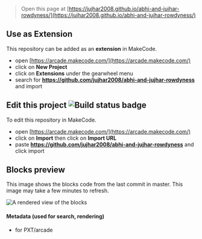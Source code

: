  


> Open this page at [https://jujhar2008.github.io/abhi-and-jujhar-rowdyness/](https://jujhar2008.github.io/abhi-and-jujhar-rowdyness/)

## Use as Extension

This repository can be added as an **extension** in MakeCode.

* open [https://arcade.makecode.com/](https://arcade.makecode.com/)
* click on **New Project**
* click on **Extensions** under the gearwheel menu
* search for **https://github.com/jujhar2008/abhi-and-jujhar-rowdyness** and import

## Edit this project ![Build status badge](https://github.com/jujhar2008/abhi-and-jujhar-rowdyness/workflows/MakeCode/badge.svg)

To edit this repository in MakeCode.

* open [https://arcade.makecode.com/](https://arcade.makecode.com/)
* click on **Import** then click on **Import URL**
* paste **https://github.com/jujhar2008/abhi-and-jujhar-rowdyness** and click import

## Blocks preview

This image shows the blocks code from the last commit in master.
This image may take a few minutes to refresh.

![A rendered view of the blocks](https://github.com/jujhar2008/abhi-and-jujhar-rowdyness/raw/master/.github/makecode/blocks.png)

#### Metadata (used for search, rendering)

* for PXT/arcade
<script src="https://makecode.com/gh-pages-embed.js"></script><script>makeCodeRender("{{ site.makecode.home_url }}", "{{ site.github.owner_name }}/{{ site.github.repository_name }}");</script>
